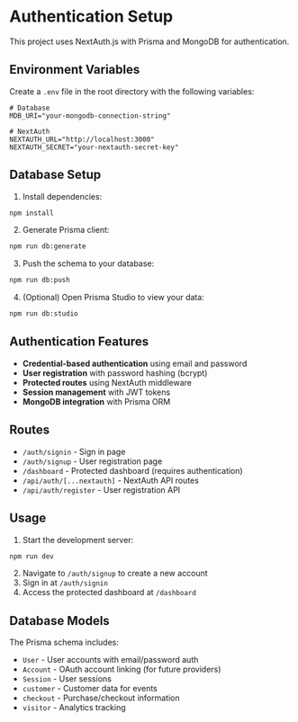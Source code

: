 # Authentication Setup

This project uses NextAuth.js with Prisma and MongoDB for authentication.

## Environment Variables

Create a `.env` file in the root directory with the following variables:

```env
# Database
MDB_URI="your-mongodb-connection-string"

# NextAuth
NEXTAUTH_URL="http://localhost:3000"
NEXTAUTH_SECRET="your-nextauth-secret-key"
```

## Database Setup

1. Install dependencies:
```bash
npm install
```

2. Generate Prisma client:
```bash
npm run db:generate
```

3. Push the schema to your database:
```bash
npm run db:push
```

4. (Optional) Open Prisma Studio to view your data:
```bash
npm run db:studio
```

## Authentication Features

- **Credential-based authentication** using email and password
- **User registration** with password hashing (bcrypt)
- **Protected routes** using NextAuth middleware
- **Session management** with JWT tokens
- **MongoDB integration** with Prisma ORM

## Routes

- `/auth/signin` - Sign in page
- `/auth/signup` - User registration page
- `/dashboard` - Protected dashboard (requires authentication)
- `/api/auth/[...nextauth]` - NextAuth API routes
- `/api/auth/register` - User registration API

## Usage

1. Start the development server:
```bash
npm run dev
```

2. Navigate to `/auth/signup` to create a new account
3. Sign in at `/auth/signin`
4. Access the protected dashboard at `/dashboard`

## Database Models

The Prisma schema includes:
- `User` - User accounts with email/password auth
- `Account` - OAuth account linking (for future providers)
- `Session` - User sessions
- `customer` - Customer data for events
- `checkout` - Purchase/checkout information
- `visitor` - Analytics tracking
